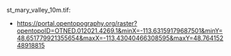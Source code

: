 st_mary_valley_10m.tif:
- https://portal.opentopography.org/raster?opentopoID=OTNED.012021.4269.1&minX=-113.63159179687501&minY=48.651779921355654&maxX=-113.43040466308595&maxY=48.76415248918815